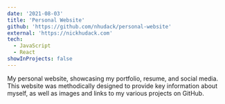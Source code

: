 ```yaml
---
date: '2021-08-03'
title: 'Personal Website'
github: 'https://github.com/nhudack/personal-website'
external: 'https://nickhudack.com'
tech:
  - JavaScript
  - React
showInProjects: false
---
```


My personal website, showcasing my portfolio, resume, and social media. This website was methodically designed to provide key information about myself, as well as images and links to my various projects on GitHub.
